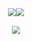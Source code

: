 <div style="display: flex; flex-direction: column; align-items: center;">
    <div style="display: flex; justify-content: center;">
        <a href="https://github.com/anuraghazra/github-readme-stats">
            <img align="center" src="https://github-readme-stats.vercel.app/api?username=spooderman11&show_icons=true&theme=tokyonight&title_color=ff6600&icon_color=ffcc00&text_color=ffffff&bg_color=45,0d0d0d,1a1a1a,000000&border_radius=15&hide_border=true" />
        </a>
        <a href="https://github.com/anuraghazra/github-readme-stats">
            <img align="center" src="https://github-readme-stats.vercel.app/api/top-langs/?username=spooderman11&layout=compact&theme=tokyonight&title_color=ff6600&text_color=ffffff&bg_color=45,0d0d0d,1a1a1a,000000&border_radius=15&hide_border=true" />
        </a>
    </div>
    <div style="margin-top: 20px;">
        <a href="https://github.com/anuraghazra/github-readme-stats">
            <img align="center" src="https://github-readme-streak-stats.herokuapp.com/?user=spooderman11&theme=tokyonight&fire=ff6600&ring=ffcc00&sideNums=ffffff&border_radius=15&background=000000&stroke=ff6600" />
        </a>
    </div>
</div>
